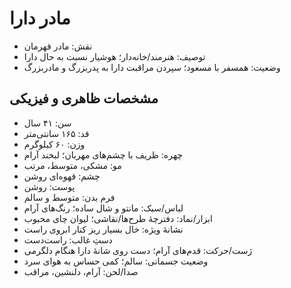 # مادر دارا

- نقش: مادر قهرمان
- توصیف: هنرمند/خانه‌دار؛ هوشیار نسبت به حال دارا
- وضعیت: همسفر با مسعود؛ سپردن مراقبت دارا به پدربزرگ و مادربزرگ

## مشخصات ظاهری و فیزیکی
- سن: ۴۱ سال
- قد: ۱۶۵ سانتی‌متر
- وزن: ۶۰ کیلوگرم
- چهره: ظریف با چشم‌های مهربان؛ لبخند آرام
- مو: مشکی، متوسط، مرتب
- چشم: قهوه‌ای روشن
- پوست: روشن
- فرم بدن: متوسط و سالم
- لباس/سبک: مانتو و شال ساده؛ رنگ‌های آرام
- ابزار/نماد: دفترچهٔ طرح‌ها/نقاشی؛ لیوان چای محبوب
- نشانهٔ ویژه: خال بسیار ریز کنار ابروی راست
- دستِ غالب: راست‌دست
- ژست/حرکت: قدم‌های آرام؛ دست روی شانهٔ دارا هنگام دلگرمی
- وضعیت جسمانی: سالم؛ کمی حساس به هوای سرد
- صدا/لحن: آرام، دلنشین، مراقب

